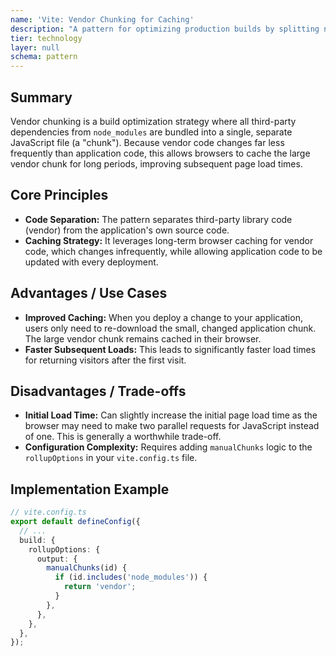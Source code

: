 ```yaml
---
name: 'Vite: Vendor Chunking for Caching'
description: "A pattern for optimizing production builds by splitting node_modules dependencies into a separate 'vendor' chunk to improve browser caching."
tier: technology
layer: null
schema: pattern
---
```


## Summary

Vendor chunking is a build optimization strategy where all third-party dependencies from `node_modules` are bundled into a single, separate JavaScript file (a "chunk"). Because vendor code changes far less frequently than application code, this allows browsers to cache the large vendor chunk for long periods, improving subsequent page load times.

## Core Principles

- **Code Separation:** The pattern separates third-party library code (vendor) from the application's own source code.
- **Caching Strategy:** It leverages long-term browser caching for vendor code, which changes infrequently, while allowing application code to be updated with every deployment.

## Advantages / Use Cases

- **Improved Caching:** When you deploy a change to your application, users only need to re-download the small, changed application chunk. The large vendor chunk remains cached in their browser.
- **Faster Subsequent Loads:** This leads to significantly faster load times for returning visitors after the first visit.

## Disadvantages / Trade-offs

- **Initial Load Time:** Can slightly increase the initial page load time as the browser may need to make two parallel requests for JavaScript instead of one. This is generally a worthwhile trade-off.
- **Configuration Complexity:** Requires adding `manualChunks` logic to the `rollupOptions` in your `vite.config.ts` file.

## Implementation Example

```typescript
// vite.config.ts
export default defineConfig({
  // ...
  build: {
    rollupOptions: {
      output: {
        manualChunks(id) {
          if (id.includes('node_modules')) {
            return 'vendor';
          }
        },
      },
    },
  },
});
```
